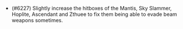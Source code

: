 - (#6227) Slightly increase the hitboxes of the Mantis, Sky Slammer, Hoplite, Ascendant and Zthuee to fix them being able to evade beam weapons sometimes.
